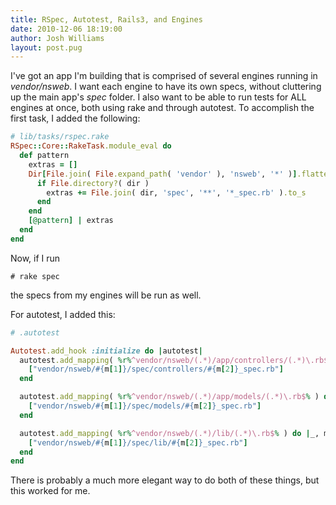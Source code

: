 ```yaml
---
title: RSpec, Autotest, Rails3, and Engines
date: 2010-12-06 18:19:00
author: Josh Williams
layout: post.pug
---
```

I've got an app I'm building that is comprised of several engines running in
*vendor/nsweb*.  I want each engine to have its own specs, without cluttering
up the main app's *spec* folder.  I also want to be able to run tests for ALL
engines at once, both using rake and through autotest.  To accomplish the first
task, I added the following:

```ruby
# lib/tasks/rspec.rake
RSpec::Core::RakeTask.module_eval do
  def pattern
    extras = []
    Dir[File.join( File.expand_path( 'vendor' ), 'nsweb', '*' )].flatten.each do |dir|
      if File.directory?( dir )
        extras += File.join( dir, 'spec', '**', '*_spec.rb' ).to_s
      end
    end
    [@pattern] | extras
  end
end
```

<!--more-->

Now, if I run

```shell
# rake spec
```

the specs from my engines will be run as well.

For autotest, I added this:

```ruby
# .autotest

Autotest.add_hook :initialize do |autotest|
  autotest.add_mapping( %r%^vendor/nsweb/(.*)/app/controllers/(.*)\.rb$% ) do |_, m|
    ["vendor/nsweb/#{m[1]}/spec/controllers/#{m[2]}_spec.rb"]
  end

  autotest.add_mapping( %r%^vendor/nsweb/(.*)/app/models/(.*)\.rb$% ) do |_, m|
    ["vendor/nsweb/#{m[1]}/spec/models/#{m[2]}_spec.rb"]
  end

  autotest.add_mapping( %r%^vendor/nsweb/(.*)/lib/(.*)\.rb$% ) do |_, m|
    ["vendor/nsweb/#{m[1]}/spec/lib/#{m[2]}_spec.rb"]
  end
end
```

There is probably a much more elegant way to do both of these things, but this
worked for me.
